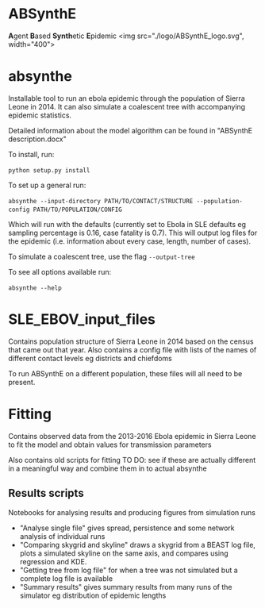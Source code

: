 # ABSynthE

**A**gent **B**ased **Synth**etic **E**pidemic
<img src="./logo/ABSynthE_logo.svg", width="400">


# absynthe

Installable tool to run an ebola epidemic through the population of Sierra Leone in 2014. 
It can also simulate a coalescent tree with accompanying epidemic statistics.

Detailed information about the model algorithm can be found in "ABSynthE description.docx" 

To install, run: 

`python setup.py install`

To set up a general run:

`absynthe --input-directory PATH/TO/CONTACT/STRUCTURE --population-config PATH/TO/POPULATION/CONFIG`

Which will run with the defaults (currently set to Ebola in SLE defaults eg sampling percentage is 0.16, case fatality is 0.7).
This will output log files for the epidemic (i.e. information about every case, length, number of cases).

To simulate a coalescent tree, use the flag `--output-tree`

To see all options available run:

`absynthe --help`


# SLE_EBOV_input_files

Contains population structure of Sierra Leone in 2014 based on the census that came out that year. Also contains a config file with lists of the names of different contact levels eg districts and chiefdoms

To run ABSynthE on a different population, these files will all need to be present.

# Fitting 

Contains observed data from the 2013-2016 Ebola epidemic in Sierra Leone to fit the model and obtain values for transmission parameters 

Also contains old scripts for fitting  TO DO: see if these are actually different in a meaningful way and combine them in to actual absynthe


## Results scripts

Notebooks for analysing results and producing figures from simulation runs

- "Analyse single file" gives spread, persistence and some network analysis of individual runs
- "Comparing skygrid and skyline" draws a skygrid from a BEAST log file, plots a simulated skyline on the same axis, and compares using regression and KDE.
- "Getting tree from log file" for when a tree was not simulated but a complete log file is available
- "Summary results" gives summary results from many runs of the simulator eg distribution of epidemic lengths





